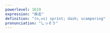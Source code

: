 ```yaml
---
powerlevel: 1619
expression: "疾走"
definition: "(n,vs) sprint; dash; scampering"
pronunciation: "しっそう"
---
```

